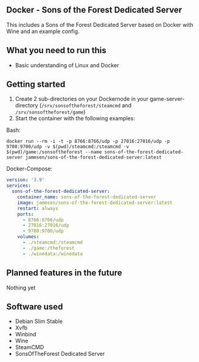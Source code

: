 ## Docker - Sons of the Forest Dedicated Server

This includes a Sons of the Forest Dedicated Server based on Docker with Wine and an example config.

## What you need to run this

- Basic understanding of Linux and Docker

## Getting started

1. Create 2 sub-directories on your Dockernode in your game-server-directory (`/srv/sonsoftheforest/steamcmd` and `/srv/sonsoftheforest/game`)
2. Start the container with the following examples:

Bash:

```console
docker run --rm -i -t -p 8766:8766/udp -p 27016:27016/udp -p 9700:9700/udp -v $(pwd)/steamcmd:/steamcmd -v $(pwd)/game:/sonsoftheforest --name sons-of-the-forest-dedicated-server jammsen/sons-of-the-forest-dedicated-server:latest
```

Docker-Compose:

```yaml
version: '3.9'
services:
  sons-of-the-forest-dedicated-server:
    container_name: sons-of-the-forest-dedicated-server
    image: jammsen/sons-of-the-forest-dedicated-server:latest
    restart: always
    ports:
      - 8766:8766/udp
      - 27016:27016/udp
      - 9700:9700/udp
    volumes:
      - ./steamcmd:/steamcmd
      - ./game:/theforest
      - ./winedata:/winedata
```

## Planned features in the future

Nothing yet

## Software used

- Debian Slim Stable
- Xvfb
- Winbind
- Wine
- SteamCMD
- SonsOfTheForest Dedicated Server
